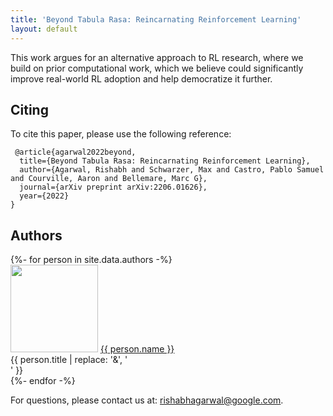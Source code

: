 ```yaml
---
title: 'Beyond Tabula Rasa: Reincarnating Reinforcement Learning'
layout: default
---
```


<!-- <p align="center">
<iframe align="center" width="700" height="400" src="https://www.youtube.com/embed/XSY9JwqD-bw" title="YouTube video player" frameborder="0" allow="accelerometer; autoplay; clipboard-write; encrypted-media; gyroscope; picture-in-picture" allowfullscreen></iframe>
</p> -->

<!-- <p></p> -->

<!-- <p class="cover" align="center"> <img src="assets/poster.png" /> </p> -->

This work argues for an alternative approach to RL research, where we build on prior computational work, which we believe could significantly improve real-world RL adoption and help democratize it further.

Citing
------
To cite this paper, please use the following reference:

     @article{agarwal2022beyond,
      title={Beyond Tabula Rasa: Reincarnating Reinforcement Learning},
      author={Agarwal, Rishabh and Schwarzer, Max and Castro, Pablo Samuel and Courville, Aaron and Bellemare, Marc G},
      journal={arXiv preprint arXiv:2206.01626},
      year={2022}
    }


## Authors

<div style="text-align: left;">
{%- for person in site.data.authors -%}
<div class="person">
  <img src="{{ person.image }}" width=140 />
  <a href="{{ person.url | relative_url }}">{{ person.name }}</a><br>
  <span>{{ person.title | replace: '&', '<br>' }}</span>
  <!--span>({{ person.topics }})</span-->
</div>
{%- endfor -%}
</div>


<p style="text-align: left">
For questions, please contact us at:
<a href="mailto:rishabhagarwal@google.com">rishabhagarwal@google.com</a>.
</p>
